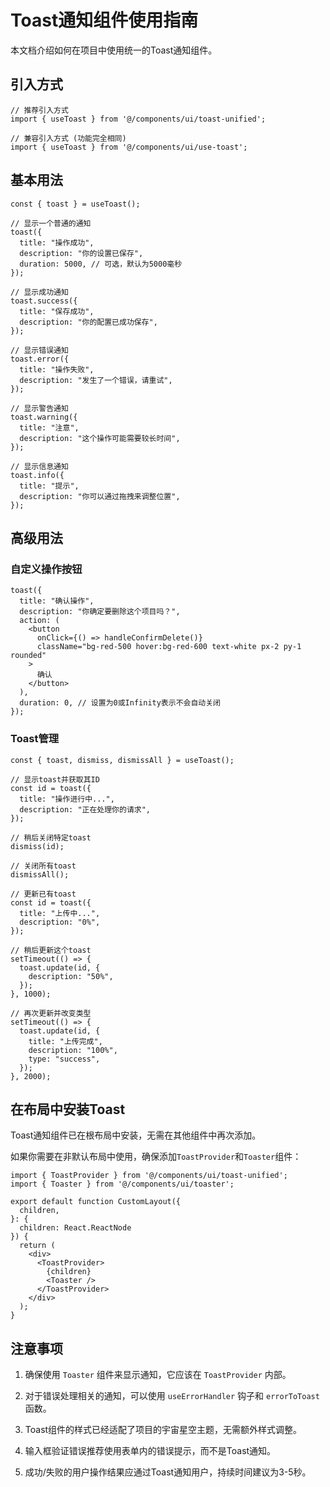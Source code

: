 # Toast通知组件使用指南

本文档介绍如何在项目中使用统一的Toast通知组件。

## 引入方式

```tsx
// 推荐引入方式
import { useToast } from '@/components/ui/toast-unified';

// 兼容引入方式 (功能完全相同)
import { useToast } from '@/components/ui/use-toast';
```

## 基本用法

```tsx
const { toast } = useToast();

// 显示一个普通的通知
toast({
  title: "操作成功",
  description: "你的设置已保存",
  duration: 5000, // 可选，默认为5000毫秒
});

// 显示成功通知
toast.success({
  title: "保存成功",
  description: "你的配置已成功保存",
});

// 显示错误通知
toast.error({
  title: "操作失败",
  description: "发生了一个错误，请重试",
});

// 显示警告通知
toast.warning({
  title: "注意",
  description: "这个操作可能需要较长时间",
});

// 显示信息通知
toast.info({
  title: "提示",
  description: "你可以通过拖拽来调整位置",
});
```

## 高级用法

### 自定义操作按钮

```tsx
toast({
  title: "确认操作",
  description: "你确定要删除这个项目吗？",
  action: (
    <button 
      onClick={() => handleConfirmDelete()} 
      className="bg-red-500 hover:bg-red-600 text-white px-2 py-1 rounded"
    >
      确认
    </button>
  ),
  duration: 0, // 设置为0或Infinity表示不会自动关闭
});
```

### Toast管理

```tsx
const { toast, dismiss, dismissAll } = useToast();

// 显示toast并获取其ID
const id = toast({
  title: "操作进行中...",
  description: "正在处理你的请求",
});

// 稍后关闭特定toast
dismiss(id);

// 关闭所有toast
dismissAll();

// 更新已有toast
const id = toast({
  title: "上传中...",
  description: "0%",
});

// 稍后更新这个toast
setTimeout(() => {
  toast.update(id, {
    description: "50%",
  });
}, 1000);

// 再次更新并改变类型
setTimeout(() => {
  toast.update(id, {
    title: "上传完成",
    description: "100%",
    type: "success",
  });
}, 2000);
```

## 在布局中安装Toast

Toast通知组件已在根布局中安装，无需在其他组件中再次添加。

如果你需要在非默认布局中使用，确保添加`ToastProvider`和`Toaster`组件：

```tsx
import { ToastProvider } from '@/components/ui/toast-unified';
import { Toaster } from '@/components/ui/toaster';

export default function CustomLayout({
  children,
}: {
  children: React.ReactNode
}) {
  return (
    <div>
      <ToastProvider>
        {children}
        <Toaster />
      </ToastProvider>
    </div>
  );
}
```

## 注意事项

1. 确保使用 `Toaster` 组件来显示通知，它应该在 `ToastProvider` 内部。

2. 对于错误处理相关的通知，可以使用 `useErrorHandler` 钩子和 `errorToToast` 函数。

3. Toast组件的样式已经适配了项目的宇宙星空主题，无需额外样式调整。

4. 输入框验证错误推荐使用表单内的错误提示，而不是Toast通知。

5. 成功/失败的用户操作结果应通过Toast通知用户，持续时间建议为3-5秒。 